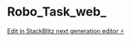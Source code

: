 # Robo_Task_web_

[Edit in StackBlitz next generation editor ⚡️](https://stackblitz.com/~/github.com/SaNDeeP-bot-ui/Robo_Task_web_)